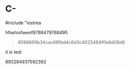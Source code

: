 # C-

#include "iostrea



hfiwhiofwenf8788479768495

>8598869b34cac68fbd4c6d3c4025484f0e8d08d6


it is test



893284937592392
